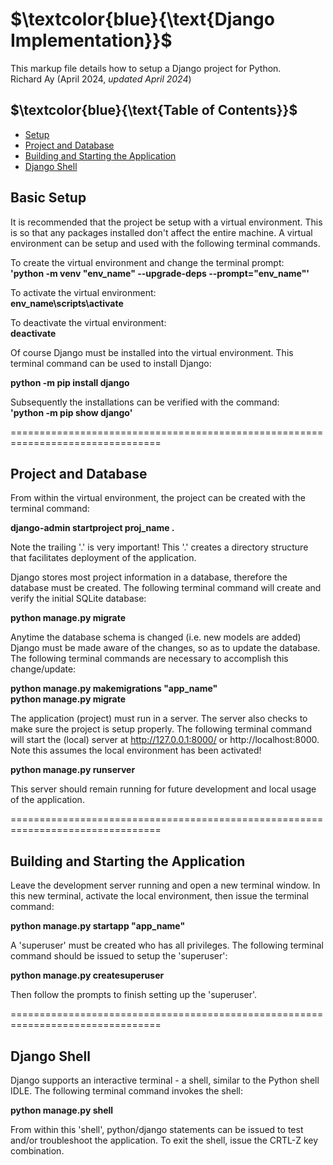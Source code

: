# $`\textcolor{blue}{\text{Django Implementation}}`$
This markup file details how to setup a Django project for Python.  
Richard Ay (April 2024, *updated April 2024*)  


## $`\textcolor{blue}{\text{Table of Contents}}`$
* [Setup](#setup)
* [Project and Database](#Project-and-Database)
* [Building and Starting the Application](#Building-and-Starting-the-Application)
* [Django Shell](#Django-Shell)


## Basic Setup
It is recommended that the project be setup with a virtual environment.  This is
so that any packages installed don't affect the entire machine.  A virtual 
environment can be setup and used with the following terminal commands.  

To create the virtual environment and change the terminal prompt:  
**'python -m venv "env_name" --upgrade-deps --prompt="env_name"'**  

To activate the virtual environment:  
**env_name\scripts\activate**  

To deactivate the virtual environment:  
**deactivate**  

Of course Django must be installed into the virtual environment.  This terminal
command can be used to install Django:  

**python -m pip install django**  

Subsequently the installations can be verified with the command:   
**'python -m pip show django'**  

================================================================================

## Project and Database
From within the virtual environment, the project can be created with the terminal
command:  

**django-admin startproject proj_name .**  

Note the trailing '.' is very important!  This '.' creates a directory structure 
that facilitates deployment of the application.

Django stores most project information in a database, therefore the database must 
be created.  The following terminal command will create and verify the initial
SQLite database:  

**python manage.py migrate**  

Anytime the database schema is changed (i.e. new models are added) Django must 
be made aware of the changes, so as to update the database. The following 
terminal commands are necessary to accomplish this change/update:  

**python manage.py makemigrations "app_name"**  
**python manage.py migrate**  

The application (project) must run in a server.  The server also checks to make 
sure the project is setup properly.  The following terminal command will
start the (local) server at http://127.0.0.1:8000/ or http://localhost:8000. Note
this assumes the local environment has been activated!

**python manage.py runserver**  

This server should remain running for future development and local usage of the
application.


================================================================================

## Building and Starting the Application
Leave the development server running and open a new terminal window.  In this new
terminal, activate the local environment, then issue the terminal command:  

**python manage.py startapp "app_name"**  

A 'superuser' must be created who has all privileges.  The following terminal
command should be issued to setup the 'superuser':  

**python manage.py createsuperuser**  

Then follow the prompts to finish setting up the 'superuser'.


================================================================================

## Django Shell
Django supports an interactive terminal - a shell, similar to the Python shell
IDLE.  The following terminal command invokes the shell:

**python manage.py shell**

From within this 'shell', python/django statements can be issued to test and/or
troubleshoot the application.  To exit the shell, issue the CRTL-Z key combination.  
